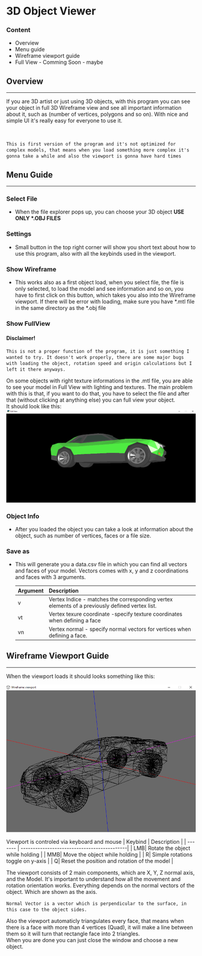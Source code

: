 # 3D Object Viewer

### Content
- Overview
- Menu guide
- Wireframe viewport guide
- Full View - Comming Soon - maybe
## Overview
---
If you are 3D artist or just using 3D objects, with this program you can see your object in full 3D Wireframe view and see all important information about it, such as (number of vertices, polygons and so on). With nice and simple UI it's really easy for everyone to use it.

<br>

    This is first version of the program and it's not optimized for complex models, that means when you load something more complex it's gonna take a while and also the viewport is gonna have hard times

## Menu Guide
---
### Select File
-   When the file explorer pops up, you can choose your 3D object <b>USE ONLY *.OBJ FILES</b>
### Settings
-   Small button in the top right corner will show you short text about how to use this program, also with all the keybinds used in the viewport.
### Show Wireframe
-   This works also as a first object load, when you select file, the file is only selected, to load the model and see information and so on, you have to first click on this button, which takes you also into the Wireframe viewport. If there will be error with loading, make sure you have *.mtl file in the same directory as the *.obj file
### Show FullView
#### <b>Disclaimer!</b>
    This is not a proper function of the program, it is just something I wanted to try. It doesn't work properly, there are some major bugs with loading the object, rotation speed and origin calculations but I left it there anyways.
On some objects with right texture informations in the .mtl file, you are able to see your model in Full View with lighting and textures. The main problem with this is that, if you want to do that, you have to select the file and after that (without clicking at anything else) you can full view your object.
<br>It should look like this:
![Fullview Viewport](dist/Images/Fullview.png)

### Object Info
- After you loaded the object you can take a look at information about the object, such as number of vertices, faces or a file size.
### Save as
- This will generate you a data.csv file in which you can find all vectors and faces of your model. Vectors comes with x, y and z coordinations and faces with 3 arguments.

    | Argument | Description                    				|
    | ------- | --------------------------------------------|
    | v| Vertex Indice - matches the corresponding vertex elements of a previously defined vertex list.                |
    | vt| Vertex texure coordinate -specify texture coordinates when defining a face				|
    | vn| Vertex normal - specify normal vectors for vertices when defining a face.		|
## Wireframe Viewport Guide
---
When the viewport loads it should looks something like this:

![Wireframe Viewport](dist/Images/ViewPort.png)


Viewport is controled via keyboard and mouse
| Keybind | Description                    				|
| ------- | --------------------------------------------|
| LMB| Rotate the object while holding 					|
| MMB| Move the object while holding	                |
| R| Simple rotations toggle on y-axis					|
| Q| Reset the position and rotation of the model		|


The viewport consists of 2 main components, which are X, Y, Z normal axis, and the Model. It's important to understand how all the movement and rotation orientation works. Everything depends on the normal vectors of the object. Which are shown as the axis.

    Normal Vector is a vector which is perpendicular to the surface, in this case to the object sides.

Also the viewport automaticly triangulates every face, that means when there is a face with more than 4 vertices (Quad), it will make a line between them so it will turn that rectangle face into 2 triangles.<br>
When you are done you can just close the window and choose a new object.
